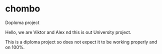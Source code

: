 # chombo
Doploma project

Hello, we are Viktor and Alex nd this is out University project.

This is a diploma project so does not expect it to be working properly and on 100%.

